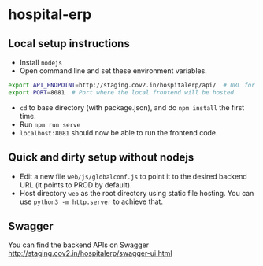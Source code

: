 # hospital-erp

## Local setup instructions

- Install `nodejs`
- Open command line and set these environment variables.

```bash
export API_ENDPOINT=http://staging.cov2.in/hospitalerp/api/  # URL for the backend
export PORT=8081  # Port where the local frontend will be hosted
```

- `cd` to base directory (with package.json), and do `npm install` the first time.
- Run `npm run serve`
- `localhost:8081` should now be able to run the frontend code.

## Quick and dirty setup without nodejs

- Edit a new file `web/js/globalconf.js` to point it to the desired backend URL (it points to PROD by default).
- Host directory `web` as the root directory using static file hosting. You can use `python3 -m http.server` to achieve that.

## Swagger
You can find the backend APIs on Swagger http://staging.cov2.in/hospitalerp/swagger-ui.html
